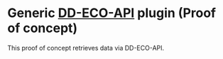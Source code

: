 # Generic [DD-ECO-API](https://github.com/DigitaleDeltaOrg/dd-eco-api) plugin (Proof of concept)

This proof of concept retrieves data via DD-ECO-API.
